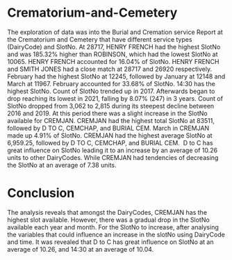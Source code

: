 # Crematorium-and-Cemetery
The exploration of data was into the Burial and Cremation service Report at the Crematorium and Cemetery that have different service types (DairyCode) and SlotNo.
At 28717, HENRY FRENCH had the highest SlotNo and was 185.32% higher than ROBINSON, which had the lowest SlotNo at 10065.﻿ HENRY FRENCH accounted for 16.04% of SlotNo.﻿ HENRY FRENCH  and SMITH JONES had a close match at 28717 and 26920 respectively. 
February had the highest SlotNo at 12245, followed by January at 12148 and March at 11967.﻿ February accounted for 33.68% of SlotNo.﻿ 14:30 has the highest SlotNo. 
Count of SlotNo trended up in 2017.﻿ Afterwards began to drop reaching its lowest in 2021, falling by 8.07% (247) in 3 years.﻿ Count of SlotNo dropped from 3,062 to 2,815 during its steepest decline between 2016 and 2019.﻿ At this period there was a slight increase in the SlotNo available for CREMJAN.
CREMJAN had the highest total SlotNo at 83511, followed by D TO C, CEMCHAP, and BURIAL CEM.﻿ March in CREMJAN made up 4.91% of SlotNo.﻿ CREMJAN had the highest average SlotNo at 6,959.25, followed by D TO C, CEMCHAP, and BURIAL CEM. ﻿
D to C has great influence on SlotNo leading it to an increase by an average of 10.26 units to other DairyCodes. While CREMJAN had tendencies of decreasing the SlotNo at an average of  7.38 units. 

# Conclusion
The analysis reveals that amongst the DairyCodes, CREMJAN has the highest slot available. However, there was a gradual drop in the SlotNo available each year and month. For the SlotNo to increase, after analysing the variables that could influence an increase in the slotNo using DairyCode and time. It was revealed that D to C has great influence on SlotNo at an average of 10.26, and 14:30 at an average of 10.04. 
